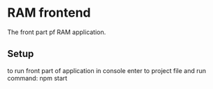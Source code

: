 # RAM frontend
The front part pf RAM application.
## Setup
to run front part of application in console enter to project file and run command: npm start
